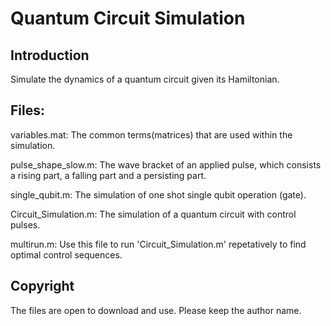 # Quantum Circuit Simulation
## Introduction
Simulate the dynamics of a quantum circuit given its Hamiltonian. 
## Files:
variables.mat: The common terms(matrices) that are used within the simulation.

pulse_shape_slow.m: The wave bracket of an applied pulse, which consists a rising part, a falling part and a persisting part.

single_qubit.m: The simulation of one shot single qubit operation (gate).

Circuit_Simulation.m: The simulation of a quantum circuit with control pulses.

multirun.m: Use this file to run 'Circuit_Simulation.m' repetatively to find optimal control sequences.

## Copyright
The files are open to download and use. Please keep the author name.
